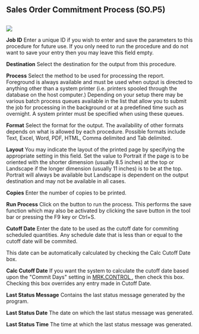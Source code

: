 ##  Sales Order Commitment Process (SO.P5)

<PageHeader />

##

![](./SO-P5-1.jpg)

**Job ID** Enter a unique ID if you wish to enter and save the parameters to
this procedure for future use. If you only need to run the procedure and do
not want to save your entry then you may leave this field empty.  
  
**Destination** Select the destination for the output from this procedure.  
  
**Process** Select the method to be used for processing the report. Foreground
is always available and must be used when output is directed to anything other
than a system printer (i.e. printers spooled through the database on the host
computer.) Depending on your setup there may be various batch process queues
available in the list that allow you to submit the job for processing in the
background or at a predefined time such as overnight. A system printer must be
specified when using these queues.  
  
**Format** Select the format for the output. The availability of other formats
depends on what is allowed by each procedure. Possible formats include Text,
Excel, Word, PDF, HTML, Comma delimited and Tab delimited.  
  
**Layout** You may indicate the layout of the printed page by specifying the
appropriate setting in this field. Set the value to Portrait if the page is to
be oriented with the shorter dimension (usually 8.5 inches) at the top or
Landscape if the longer dimension (usually 11 inches) is to be at the top.
Portrait will always be available but Landscape is dependent on the output
destination and may not be available in all cases.  
  
**Copies** Enter the number of copies to be printed.  
  
**Run Process** Click on the button to run the process. This performs the save
function which may also be activated by clicking the save button in the tool
bar or pressing the F9 key or Ctrl+S.  
  
**Cutoff Date** Enter the date to be used as the cutoff date for commiting
scheduled quantities. Any schedule date that is less than or equal to the
cutoff date will be commited.  
  
This date can be automatically calculated by checking the Calc Cutoff Date
box.  
  
**Calc Cutoff Date** If you want the system to calculate the cutoff date based upon the "Commit Days" setting in [ MRK.CONTROL ](../../../MRK-ENTRY/MRK-CONTROL/README.md) , then check this box. Checking this box overrides any entry made in Cutoff Date.   
  
**Last Status Message** Contains the last status message generated by the
program.  
  
**Last Status Date** The date on which the last status message was generated.  
  
**Last Status Time** The time at which the last status message was generated.  
  
  
<badge text= "Version 8.10.57" vertical="middle" />

<PageFooter />